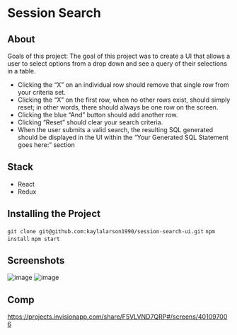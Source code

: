 # Session Search
## About
Goals of this project:
The goal of this project was to create a UI that allows a user to select options from a drop down and see a query of their selections in a table.
- Clicking the “X” on an individual row should remove that single row from your criteria set.
- Clicking the “X” on the first row, when no other rows exist, should simply reset; in other words, there should always be one row on the screen.
- Clicking the blue “And” button should add another row.
- Clicking “Reset” should clear your search criteria.
- When the user submits a valid search, the resulting SQL generated should be displayed in the UI within the “Your Generated SQL Statement goes here:” section

## Stack
- React
- Redux

## Installing the Project
  `git clone git@github.com:kaylalarson1990/session-search-ui.git`
  `npm install`
  `npm start`
## Screenshots
![image](https://user-images.githubusercontent.com/37026730/103376404-c4f87100-4a99-11eb-8db9-9e382393b6a8.png)
![image](https://user-images.githubusercontent.com/37026730/103376435-d772aa80-4a99-11eb-8d8d-93714bfa7f10.png)

## Comp
https://projects.invisionapp.com/share/F5VLVND7QRP#/screens/401097006
